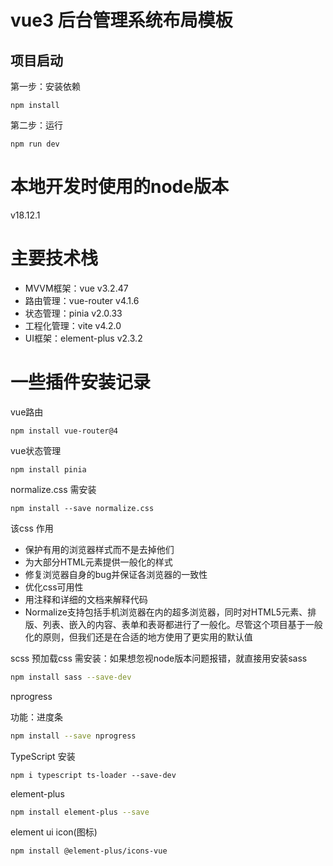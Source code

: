 # vue3 后台管理系统布局模板

## 项目启动

第一步：安装依赖

```
npm install
```

第二步：运行

```
npm run dev
```

# 本地开发时使用的node版本
v18.12.1


# 主要技术栈

- MVVM框架：vue  v3.2.47
- 路由管理：vue-router  v4.1.6
- 状态管理：pinia  v2.0.33
- 工程化管理：vite  v4.2.0
- UI框架：element-plus  v2.3.2

 

# 一些插件安装记录
vue路由

```
npm install vue-router@4
```

vue状态管理

```
npm install pinia
```

normalize.css  需安装

```
npm install --save normalize.css
```

该css  作用

- 保护有用的浏览器样式而不是去掉他们
- 为大部分HTML元素提供一般化的样式
- 修复浏览器自身的bug并保证各浏览器的一致性
- 优化css可用性
- 用注释和详细的文档来解释代码
- Normalize支持包括手机浏览器在内的超多浏览器，同时对HTML5元素、排版、列表、嵌入的内容、表单和表哥都进行了一般化。尽管这个项目基于一般化的原则，但我们还是在合适的地方使用了更实用的默认值

scss  预加载css 需安装：如果想忽视node版本问题报错，就直接用安装sass

```bash
npm install sass --save-dev
```

nprogress

功能：进度条

```bash
npm install --save nprogress
```

TypeScript 安装

```shell
npm i typescript ts-loader --save-dev
```

element-plus

```bash
npm install element-plus --save
```

element ui  icon(图标)

```shell
npm install @element-plus/icons-vue
```

